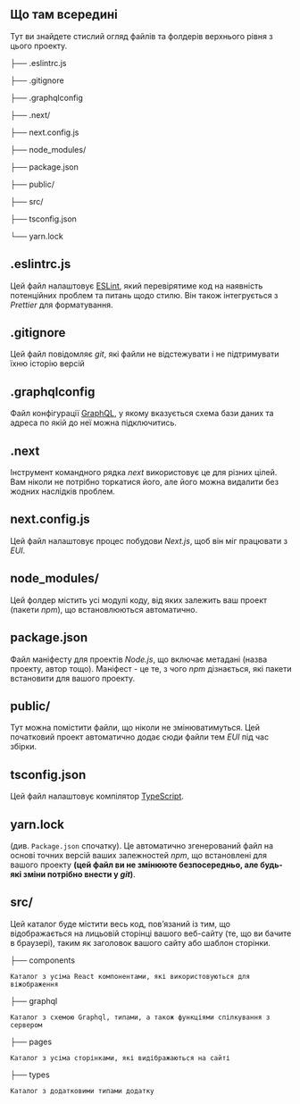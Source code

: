 
## Що там всередині

Тут ви знайдете стислий огляд файлів та фолдерів верхнього рівня з цього проекту.

├── .eslintrc.js

├── .gitignore

├── .graphqlconfig

├── .next/

├── next.config.js

├── node_modules/

├── package.json

├── public/

├── src/

├── tsconfig.json

└── yarn.lock

## .eslintrc.js

Цей файл налаштовує [ESLint](https://eslint.org/), який перевірятиме код на наявність потенційних проблем та питань щодо стилю. Він також інтегрується з *Prettier* для форматування.

## .gitignore

Цей файл повідомляє *git*, які файли не відстежувати і не підтримувати їхню історію версій

## .graphqlconfig

Файл конфігурації [GraphQL](https://graphql.org/), у якому вказується схема бази даних та адреса по якій до неї можна підключитись.

## .next

Інструмент командного рядка *next* використовує це для різних цілей. Вам ніколи не потрібно торкатися його, але його можна видалити без жодних наслідків проблем.

## next.config.js

Цей файл налаштовує процес побудови *Next.js*, щоб він міг працювати з *EUI*.

## node_modules/

Цей фолдер містить усі модулі коду, від яких залежить ваш проект (пакети *npm*), що встановлюються автоматично.

## package.json

Файл маніфесту для проектів *Node.js*, що включає метадані (назва проекту, автор тощо). Маніфест - це те, з чого *npm* дізнається, які пакети встановити для вашого проекту.

## public/ 

Тут можна помістити файли, що ніколи не змінюватимуться. Цей початковий проект автоматично додає сюди файли тем *EUI* під час збірки.

## tsconfig.json 

Цей файл налаштовує компілятор [TypeScript](https://www.typescriptlang.org/).

## yarn.lock

(див. `Package.json` спочатку). Це автоматично згенерований файл на основі точних версій ваших залежностей *npm*, що встановлені для вашого проекту **(цей файл ви не змінююте безпосередньо, але будь-які зміни потрібно внести у *git*)**.

## src/

Цей каталог буде містити весь код, пов’язаний із тим, що відображається на лицьовій сторінці вашого веб-сайту (те, що ви бачите в браузері), таким як заголовок вашого сайту або шаблон сторінки.

  ├── components

    Каталог з усіма React компонентами, які використовуються для віжображення

  ├── graphql

    Каталог з схемою Graphql, типами, а також функціями спілкування з сервером

  ├── pages

    Каталог з усіма сторінками, які видібражаються на сайті

  ├── types

    Каталог з додатковими типами додатку
